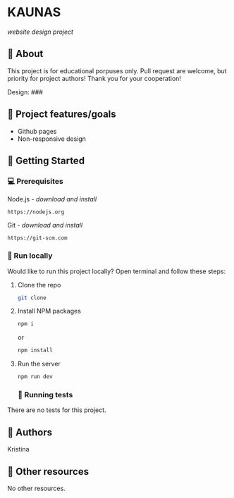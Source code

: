 # KAUNAS

_website design project_

## 🌟 About

This project is for educational porpuses only. Pull request are welcome, but priority for project authors! Thank you for your cooperation!

Design: ###

## 🎯 Project features/goals

- Github pages
- Non-responsive design

## 🧰 Getting Started

### 💻 Prerequisites

Node.js - _download and install_

```
https://nodejs.org
```

Git - _download and install_

```
https://git-scm.com
```

### 🏃 Run locally

Would like to run this project locally? Open terminal and follow these steps:

1. Clone the repo
   ```sh
   git clone
   ```
2. Install NPM packages
   ```sh
   npm i
   ```
   or
   ```sh
   npm install
   ```
3. Run the server

   ```sh
   npm run dev
   ```

   ### 🧪 Running tests

There are no tests for this project.

## 🎅 Authors

Kristina

## 🔗 Other resources

No other resources.
